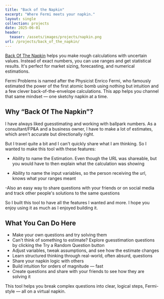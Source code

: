 ```yaml
---
title: "Back of the Napkin"
excerpt: "Where Fermi meets your napkin."
layout: single
collection: projects
date: 2025-06-01
header:
  teaser: /assets/images/projects/napkin.png
url: /projects/back_of_the_napkin/
---
```


[Back Of The Napkin](https://www.gapp.in/napkin/) helps you make rough calculations with uncertain values. Instead of exact numbers, you can use ranges and get statistical results. It's perfect for market sizing, forecasting, and numerical estimations.

Fermi Problems is named after the Physicist Enrico Fermi, who famously estimated the power of the first atomic bomb using nothing but intuition and a few clever back-of-the-envelope calculations. This app helps you channel that same mindset — one sketchy napkin at a time.

## Why “Back Of The Napkin”?

I have always liked guesstimating and working with ballpark numbers. As a consultant/FP&A and a business owner, I have to make a lot of estimates, which aren't accurate but directionally right.

But I travel quite a bit and I can't quickly share what I am thinking. So I wanted to make this tool with these features:

- Ability to name the Estimation. Even though the URL was shareable, but you would have to then explain what the calculation was showing

- Ability to name the input variables, so the person receiving the url, knows what your ranges meant

-Also an easy way to share questions with your friends or on social media and track other people's solutions to the same questions

So I built this tool to have all the features I wanted and more. I hope you enjoy using it as much as I enjoyed building it.

## What You Can Do Here

- Make your own questions and try solving them
- Can't think of something to estimate? Explore guesstimation questions by clicking the Try a Random Question button
- Adjust variables, tweak assumptions, and see how the estimate changes
- Learn structured thinking through real-world, often absurd, questions
- Share your napkin logic with others
- Build intuition for orders of magnitude — fast
- Create questions and share with your friends to see how they are solving it

This tool helps you break complex questions into clear, logical steps, Fermi-style — all on a virtual napkin.